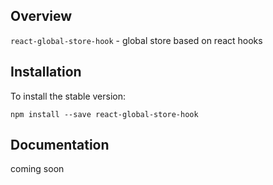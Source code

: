 

<!-- toc -->



<!-- tocstop -->

## Overview
`react-global-store-hook` - global store based on react hooks

## Installation

To install the stable version:

```
npm install --save react-global-store-hook
```

## Documentation
coming soon
